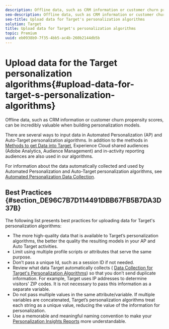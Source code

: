 ```yaml
---
description: Offline data, such as CRM information or customer churn propensity scores, can be incredibly valuable when building personalization models.
seo-description: Offline data, such as CRM information or customer churn propensity scores, can be incredibly valuable when building personalization models.
seo-title: Upload data for Target's personalization algorithms
solution: Target
title: Upload data for Target's personalization algorithms
topic: Premium
uuid: eb0938b9-7f35-4bb5-ac4b-260b2144db5b
---
```


# Upload data for the Target personalization algorithms{#upload-data-for-target-s-personalization-algorithms}

Offline data, such as CRM information or customer churn propensity scores, can be incredibly valuable when building personalization models.

 There are several ways to input data in Automated Personalization (AP) and Auto-Target personalization algorithms. In addition to the methods in [Methods to get Data into Target](../../c-implementing-target/c-considerations-before-you-implement-target/c-methods-to-get-data-into-target/c-methods-to-get-data-into-target.md#concept_0069C0EFB56C4700BB33F2F35C2B9B17), Experience Cloud shared audiences (Adobe Analytics, Audience Management) and in-activity reporting audiences are also used in our algorithms.

For information about the data automatically collected and used by Automated Personalization and Auto-Target personalization algorithms, see [Automated Personalization Data Collection](../../c-activities/t-automated-personalization/r-ap-data.md#reference_255BD3DE7AD04DC9B766E0BC78961058).

## Best Practices {#section_DE96C7B7D114491DBB67FB5B7DA3D37B}

The following list presents best practices for uploading data for Target's personalization algorithms:

* The more high-quality data that is available to Target’s personalization algorithms, the better the quality the resulting models in your AP and Auto Target activities. 
* Limit using multiple profile scripts or attributes that serve the same purpose. 
* Don’t pass a unique Id, such as a session ID if not needed. 
* Review what data Target automatically collects ( [Data Collection for Target's Personalization Algorithms](../../c-activities/t-automated-personalization/r-ap-data.md#reference_255BD3DE7AD04DC9B766E0BC78961058)) so that you don’t send duplicate information. For example, Target uses IP addresses to determine visitors' ZIP codes. It is not necessary to pass this information as a separate variable. 
* Do not pass multiple values in the same attribute/variable. If multiple variables are concatenated, Target’s personalization algorithms treat each string as a unique value, reducing the value of the information for personalization. 
* Use a memorable and meaningful naming convention to make your [Personalization Insights Reports](../../c-reports/c-personalization-insights-reports/c-personalization-insights-reports.md#concept_A897070E1EDC403EB84CFB7A6ECAD767) more understandable.

